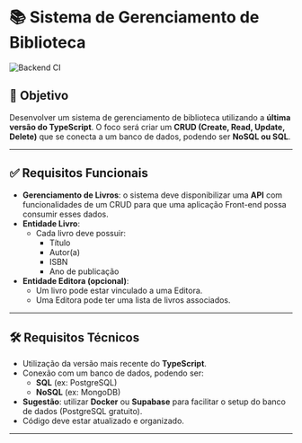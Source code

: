 # 📚 Sistema de Gerenciamento de Biblioteca
![Backend CI](https://github.com/ViniciusFaria-png/library-management-system-ts-docker/actions/workflows/ci.yml/badge.svg)

## 🎯 Objetivo

Desenvolver um sistema de gerenciamento de biblioteca utilizando a **última versão do TypeScript**. O foco será criar um **CRUD (Create, Read, Update, Delete)** que se conecta a um banco de dados, podendo ser **NoSQL ou SQL**.

---

## ✅ Requisitos Funcionais

- **Gerenciamento de Livros**: o sistema deve disponibilizar uma **API** com funcionalidades de um CRUD para que uma aplicação Front-end possa consumir esses dados.
- **Entidade Livro**:
  - Cada livro deve possuir:
    - Título
    - Autor(a)
    - ISBN
    - Ano de publicação
- **Entidade Editora (opcional)**:
  - Um livro pode estar vinculado a uma Editora.
  - Uma Editora pode ter uma lista de livros associados.

---

## 🛠️ Requisitos Técnicos

- Utilização da versão mais recente do **TypeScript**.
- Conexão com um banco de dados, podendo ser:
  - **SQL** (ex: PostgreSQL)
  - **NoSQL** (ex: MongoDB)
- **Sugestão**: utilizar **Docker** ou **Supabase** para facilitar o setup do banco de dados (PostgreSQL gratuito).
- Código deve estar atualizado e organizado.

---
